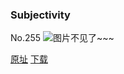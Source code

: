 ### Subjectivity
No.255
![图片不见了~~~](https://imgs.xkcd.com/comics/subjectivity.png)

[原址](https://xkcd.com//255) [下载](https://imgs.xkcd.com/comics/subjectivity.png)

